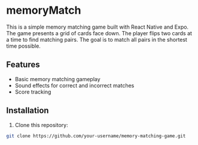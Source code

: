 # memoryMatch

This is a simple memory matching game built with React Native and Expo. The game presents a grid of cards face down. The player flips two cards at a time to find matching pairs. The goal is to match all pairs in the shortest time possible.

## Features

- Basic memory matching gameplay
- Sound effects for correct and incorrect matches
- Score tracking

## Installation

1. Clone this repository:

```bash
git clone https://github.com/your-username/memory-matching-game.git
